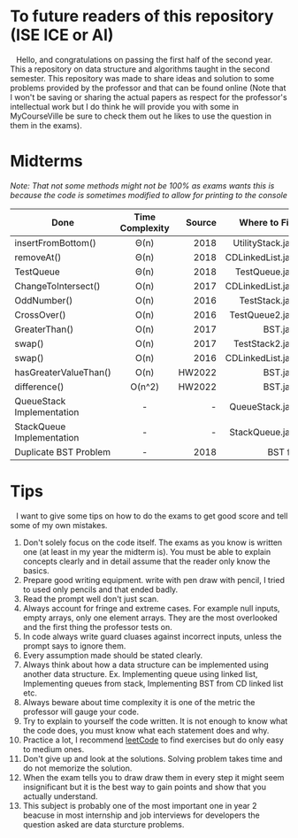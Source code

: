 # To future readers of this repository (ISE ICE or AI)

&ensp; Hello, and congratulations on passing the first half of the second year. This a repository on data structure and algorithms taught in the second semester. This repository was made to share ideas and solution to some problems provided by the professor and that can be found online (Note that I won't be saving or sharing the actual papers as respect for the professor's intellectual work but I do think he will provide you with some in MyCourseVille be sure to check them out he likes to use the question in them in the exams).

# Midterms

_Note: That not some methods might not be 100% as exams wants this is because the code is sometimes modified to allow for printing to the console_

| Done                      | Time Complexity | Source |     Where to Find |
| ------------------------- | :-------------: | -----: | ----------------: |
| insertFromBottom()        |      Θ(n)       |   2018 | UtilityStack.java |
| removeAt()                |      Θ(n)       |   2018 | CDLinkedList.java |
| TestQueue                 |      Θ(n)       |   2018 |    TestQueue.java |
| ChangeToIntersect()       |      O(n)       |   2017 | CDLinkedList.java |
| OddNumber()               |      O(n)       |   2016 |    TestStack.java |
| CrossOver()               |      O(n)       |   2016 |   TestQueue2.java |
| GreaterThan()             |      O(n)       |   2017 |          BST.java |
| swap()                    |      O(n)       |   2017 |   TestStack2.java |
| swap()                    |      O(n)       |   2016 | CDLinkedList.java |
| hasGreaterValueThan()     |      O(n)       | HW2022 |          BST.java |
| difference()              |     O(n^2)      | HW2022 |          BST.java |
| QueueStack Implementation |        -        |      - |   QueueStack.java |
| StackQueue Implementation |        -        |      - |   StackQueue.java |
| Duplicate BST Problem     |        -        |   2018 |          BST file |

# Tips

&ensp; I want to give some tips on how to do the exams to get good score and tell some of my own mistakes.<br>

1. Don't solely focus on the code itself. The exams as you know is written one (at least in my year the midterm is). You must be able to explain concepts clearly and in detail assume that the reader only know the basics.
2. Prepare good writing equipment. write with pen draw with pencil, I tried to used only pencils and that ended badly.
3. Read the prompt well don't just scan.
4. Always account for fringe and extreme cases. For example null inputs, empty arrays, only one element arrays. They are the most overlooked and the first thing the professor tests on.
5. In code always write guard cluases against incorrect inputs, unless the prompt says to ignore them.
6. Every assumption made should be stated clearly.
7. Always think about how a data structure can be implemented using another data structure. Ex. Implementing queue using linked list, Implementing queues from stack, Implementing BST from CD linked list etc.
8. Always beware about time complexity it is one of the metric the professor will gauge your code.
9. Try to explain to yourself the code written. It is not enough to know what the code does, you must know what each statement does and why.
10. Practice a lot, I recommend [leetCode](https://leetcode.com/) to find exercises but do only easy to medium ones.
11. Don't give up and look at the solutions. Solving problem takes time and do not memorize the solution.
12. When the exam tells you to draw draw them in every step it might seem insignificant but it is the best way to gain points and show that you actually understand.
13. This subject is probably one of the most important one in year 2 beacuse in most internship and job interviews for developers the question asked are data sturcture problems.
